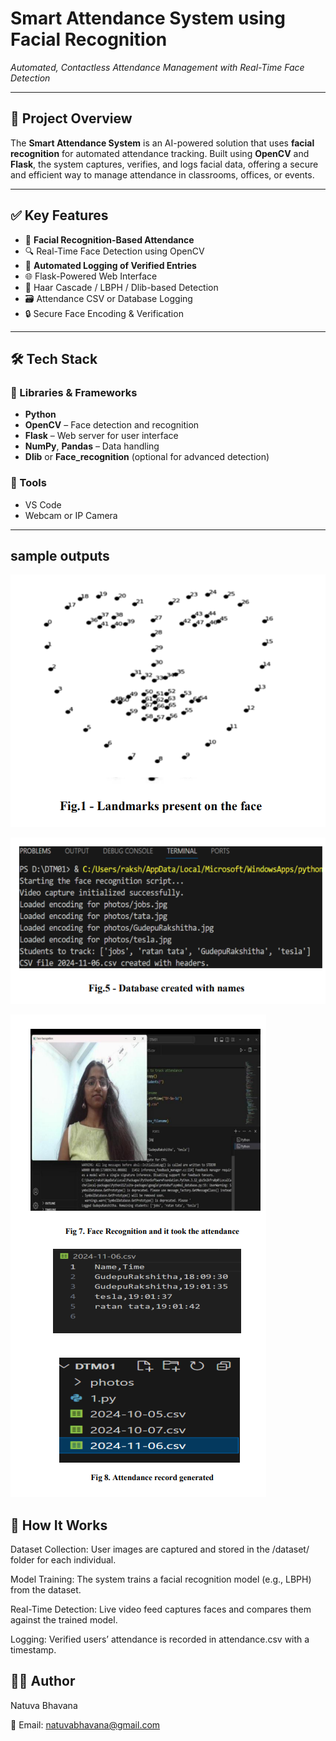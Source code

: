 # Smart Attendance System using Facial Recognition  
_Automated, Contactless Attendance Management with Real-Time Face Detection_

---

## 📌 Project Overview

The **Smart Attendance System** is an AI-powered solution that uses **facial recognition** for automated attendance tracking. Built using **OpenCV** and **Flask**, the system captures, verifies, and logs facial data, offering a secure and efficient way to manage attendance in classrooms, offices, or events.

---

## ✅ Key Features

- 📸 **Facial Recognition-Based Attendance**
- 🔍 Real-Time Face Detection using OpenCV
- 💾 **Automated Logging of Verified Entries**
- 🌐 Flask-Powered Web Interface
- 🧠 Haar Cascade / LBPH / Dlib-based Detection
- 🗃️ Attendance CSV or Database Logging
- 🔒 Secure Face Encoding & Verification

---

## 🛠️ Tech Stack

### 🔹 Libraries & Frameworks
- **Python**
- **OpenCV** – Face detection and recognition
- **Flask** – Web server for user interface
- **NumPy**, **Pandas** – Data handling
- **Dlib** or **Face_recognition** (optional for advanced detection)

### 🔹 Tools
- VS Code
- Webcam or IP Camera

---
## sample outputs 

![image](https://github.com/GudepuRakshitha/Smart-Attendance-System-using-Facial-Recognition/blob/55ca9c9a612596ee1f28f1758f26f6b8ae8ebd2b/sas1.png)

![image](https://github.com/GudepuRakshitha/Smart-Attendance-System-using-Facial-Recognition/blob/55ca9c9a612596ee1f28f1758f26f6b8ae8ebd2b/sas3.png)

![image](https://github.com/GudepuRakshitha/Smart-Attendance-System-using-Facial-Recognition/blob/55ca9c9a612596ee1f28f1758f26f6b8ae8ebd2b/sas4.png)

## 🧠 How It Works
Dataset Collection:
User images are captured and stored in the /dataset/ folder for each individual.

Model Training:
The system trains a facial recognition model (e.g., LBPH) from the dataset.

Real-Time Detection:
Live video feed captures faces and compares them against the trained model.

Logging:
Verified users’ attendance is recorded in attendance.csv with a timestamp.

## 👩‍💻 Author
Natuva Bhavana

📧 Email: natuvabhavana@gmail.com
